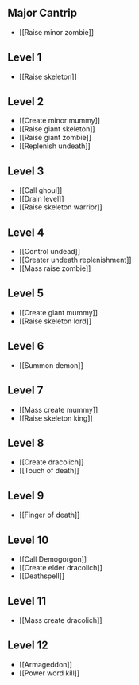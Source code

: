 ## Major Cantrip
- [[Raise minor zombie]]
## Level 1
- [[Raise skeleton]]
## Level 2
- [[Create minor mummy]]
- [[Raise giant skeleton]]
- [[Raise giant zombie]]
- [[Replenish undeath]]
## Level 3
- [[Call ghoul]]
- [[Drain level]]
- [[Raise skeleton warrior]]
## Level 4
- [[Control undead]]
- [[Greater undeath replenishment]]
- [[Mass raise zombie]]
## Level 5
- [[Create giant mummy]]
- [[Raise skeleton lord]]
## Level 6
- [[Summon demon]]
## Level 7
- [[Mass create mummy]]
- [[Raise skeleton king]]
## Level 8
- [[Create dracolich]]
- [[Touch of death]]
## Level 9
- [[Finger of death]]
## Level 10
- [[Call Demogorgon]]
- [[Create elder dracolich]]
- [[Deathspell]]
## Level 11
- [[Mass create dracolich]]
## Level 12
- [[Armageddon]]
- [[Power word kill]]
